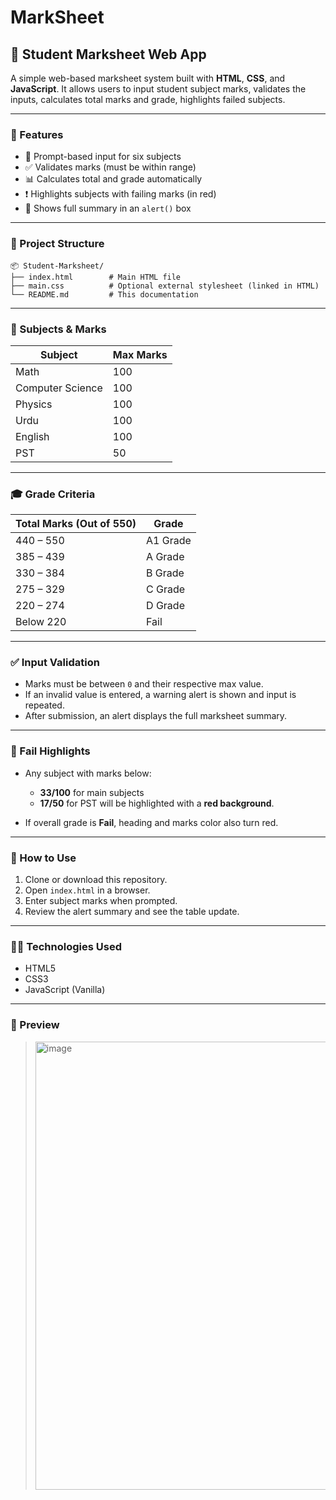 # MarkSheet



## 📄 Student Marksheet Web App

A simple web-based marksheet system built with **HTML**, **CSS**, and **JavaScript**. It allows users to input student subject marks, validates the inputs, calculates total marks and grade, highlights failed subjects.

---

### 📌 Features

* 🔢 Prompt-based input for six subjects
* ✅ Validates marks (must be within range)
* 📊 Calculates total and grade automatically
* ❗ Highlights subjects with failing marks (in red)
* 🧾 Shows full summary in an `alert()` box

---

### 📁 Project Structure

```
📦 Student-Marksheet/
├── index.html        # Main HTML file
├── main.css          # Optional external stylesheet (linked in HTML)
└── README.md         # This documentation
```

---

### 🧮 Subjects & Marks

| Subject          | Max Marks |
| ---------------- | --------- |
| Math             | 100       |
| Computer Science | 100       |
| Physics          | 100       |
| Urdu             | 100       |
| English          | 100       |
| PST              | 50        |

---

### 🎓 Grade Criteria

| Total Marks (Out of 550) | Grade    |
| ------------------------ | -------- |
| 440 – 550                | A1 Grade |
| 385 – 439                | A Grade  |
| 330 – 384                | B Grade  |
| 275 – 329                | C Grade  |
| 220 – 274                | D Grade  |
| Below 220                | Fail     |

---

### ✅ Input Validation

* Marks must be between `0` and their respective max value.
* If an invalid value is entered, a warning alert is shown and input is repeated.
* After submission, an alert displays the full marksheet summary.

---

### 🔴 Fail Highlights

* Any subject with marks below:

  * **33/100** for main subjects
  * **17/50** for PST
    will be highlighted with a **red background**.
* If overall grade is **Fail**, heading and marks color also turn red.

---

### 🚀 How to Use

1. Clone or download this repository.
2. Open `index.html` in a browser.
3. Enter subject marks when prompted.
4. Review the alert summary and see the table update.


---

### 🧑‍💻 Technologies Used

* HTML5
* CSS3
* JavaScript (Vanilla)

---

### 📸 Preview

> <img width="1230" height="717" alt="image" src="https://github.com/user-attachments/assets/a01b9301-9318-41cc-8758-a0054e29292f" />



